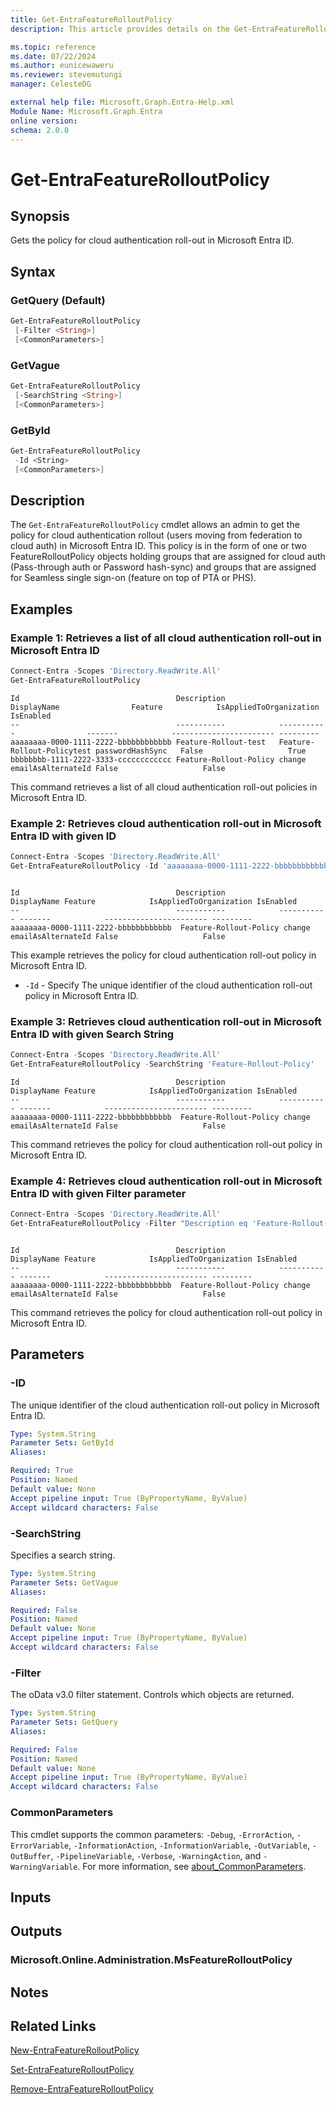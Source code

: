 ```yaml
---
title: Get-EntraFeatureRolloutPolicy
description: This article provides details on the Get-EntraFeatureRolloutPolicy command.

ms.topic: reference
ms.date: 07/22/2024
ms.author: eunicewaweru
ms.reviewer: stevemutungi
manager: CelesteDG

external help file: Microsoft.Graph.Entra-Help.xml
Module Name: Microsoft.Graph.Entra
online version:
schema: 2.0.0
---
```


# Get-EntraFeatureRolloutPolicy

## Synopsis

Gets the policy for cloud authentication roll-out in Microsoft Entra ID.

## Syntax

### GetQuery (Default)

```powershell
Get-EntraFeatureRolloutPolicy 
 [-Filter <String>] 
 [<CommonParameters>]
```

### GetVague

```powershell
Get-EntraFeatureRolloutPolicy 
 [-SearchString <String>] 
 [<CommonParameters>]
```

### GetById

```powershell
Get-EntraFeatureRolloutPolicy 
 -Id <String> 
 [<CommonParameters>]
```

## Description

The `Get-EntraFeatureRolloutPolicy` cmdlet allows an admin to get the policy for cloud authentication rollout (users moving from federation to cloud auth) in Microsoft Entra ID.
This policy is in the form of one or two FeatureRolloutPolicy objects holding groups that are assigned for cloud auth (Pass-through auth or Password hash-sync) and groups that are assigned for Seamless single sign-on (feature on top of PTA or PHS).

## Examples

### Example 1: Retrieves a list of all cloud authentication roll-out in Microsoft Entra ID

```powershell
Connect-Entra -Scopes 'Directory.ReadWrite.All'
Get-EntraFeatureRolloutPolicy
```

```Output
Id                                   Description            DisplayName                Feature            IsAppliedToOrganization IsEnabled
--                                   -----------            -----------                -------            ----------------------- ---------
aaaaaaaa-0000-1111-2222-bbbbbbbbbbbb Feature-Rollout-test   Feature-Rollout-Policytest passwordHashSync   False                   True
bbbbbbbb-1111-2222-3333-cccccccccccc Feature-Rollout-Policy change                     emailAsAlternateId False                   False
```

This command retrieves a list of all cloud authentication roll-out policies in Microsoft Entra ID.

### Example 2: Retrieves cloud authentication roll-out in Microsoft Entra ID with given ID

```powershell
Connect-Entra -Scopes 'Directory.ReadWrite.All'
Get-EntraFeatureRolloutPolicy -Id 'aaaaaaaa-0000-1111-2222-bbbbbbbbbbbb'
```

```Output

Id                                   Description            DisplayName Feature            IsAppliedToOrganization IsEnabled
--                                   -----------            ----------- -------            ----------------------- ---------
aaaaaaaa-0000-1111-2222-bbbbbbbbbbbb  Feature-Rollout-Policy change      emailAsAlternateId False                   False

```

This example retrieves the policy for cloud authentication roll-out policy in Microsoft Entra ID.

- `-Id` - Specify The unique identifier of the cloud authentication roll-out policy in Microsoft Entra ID.

### Example 3: Retrieves cloud authentication roll-out in Microsoft Entra ID with given Search String

```powershell
Connect-Entra -Scopes 'Directory.ReadWrite.All'
Get-EntraFeatureRolloutPolicy -SearchString 'Feature-Rollout-Policy'
```

```Output
Id                                   Description            DisplayName Feature            IsAppliedToOrganization IsEnabled
--                                   -----------            ----------- -------            ----------------------- ---------
aaaaaaaa-0000-1111-2222-bbbbbbbbbbbb  Feature-Rollout-Policy change      emailAsAlternateId False                   False
```

This command retrieves the policy for cloud authentication roll-out policy in Microsoft Entra ID.

### Example 4: Retrieves cloud authentication roll-out in Microsoft Entra ID with given Filter parameter

```powershell
Connect-Entra -Scopes 'Directory.ReadWrite.All'
Get-EntraFeatureRolloutPolicy -Filter "Description eq 'Feature-Rollout-Policy'"
```

```Output

Id                                   Description            DisplayName Feature            IsAppliedToOrganization IsEnabled
--                                   -----------            ----------- -------            ----------------------- ---------
aaaaaaaa-0000-1111-2222-bbbbbbbbbbbb  Feature-Rollout-Policy change      emailAsAlternateId False                   False

```

This command retrieves the policy for cloud authentication roll-out policy in Microsoft Entra ID.

## Parameters

### -ID

The unique identifier of the cloud authentication roll-out policy in Microsoft Entra ID.

```yaml
Type: System.String
Parameter Sets: GetById
Aliases:

Required: True
Position: Named
Default value: None
Accept pipeline input: True (ByPropertyName, ByValue)
Accept wildcard characters: False
```

### -SearchString

Specifies a search string.

```yaml
Type: System.String
Parameter Sets: GetVague
Aliases:

Required: False
Position: Named
Default value: None
Accept pipeline input: True (ByPropertyName, ByValue)
Accept wildcard characters: False
```

### -Filter

The oData v3.0 filter statement.
Controls which objects are returned.

```yaml
Type: System.String
Parameter Sets: GetQuery
Aliases:

Required: False
Position: Named
Default value: None
Accept pipeline input: True (ByPropertyName, ByValue)
Accept wildcard characters: False
```

### CommonParameters

This cmdlet supports the common parameters: `-Debug`, `-ErrorAction`, `-ErrorVariable`, `-InformationAction`, `-InformationVariable`, `-OutVariable`, `-OutBuffer`, `-PipelineVariable`, `-Verbose`, `-WarningAction`, and `-WarningVariable`. For more information, see [about_CommonParameters](https://go.microsoft.com/fwlink/?LinkID=113216).

## Inputs

## Outputs

### Microsoft.Online.Administration.MsFeatureRolloutPolicy

## Notes

## Related Links

[New-EntraFeatureRolloutPolicy](New-EntraFeatureRolloutPolicy.md)

[Set-EntraFeatureRolloutPolicy](Set-EntraFeatureRolloutPolicy.md)

[Remove-EntraFeatureRolloutPolicy](Remove-EntraFeatureRolloutPolicy.md)
